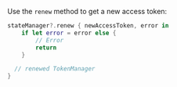 Use the `renew` method to get a new access token:

```swift
stateManager?.renew { newAccessToken, error in
    if let error = error else {
        // Error
        return
    }

  // renewed TokenManager
}
```

